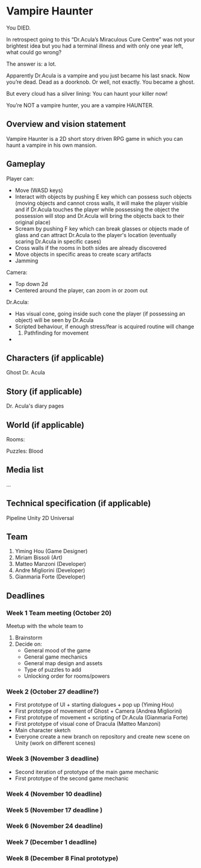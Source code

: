 # Vampire Haunter #
You DIED. 

In retrospect going to this “Dr.Acula’s Miraculous Cure Centre” was not your brightest idea but you had a terminal illness and with only one year left, what could go wrong?

The answer is: a lot. 

Apparently Dr.Acula is a vampire and you just became his last snack. Now you’re dead. Dead as a doorknob. Or well, not exactly. You became a ghost. 

But every cloud has a silver lining: You can haunt your killer now! 

You’re NOT a vampire hunter, you are a vampire HAUNTER.

## Overview and vision statement ##
Vampire Haunter is a 2D short story driven RPG game in which you can haunt a vampire in his own mansion. 

## Gameplay ##
Player can:
- Move (WASD keys)
- Interact with objects by pushing E key which can possess such objects (moving objects and cannot cross walls, it will make the player visible and if Dr.Acula touches the player while possessing the object the possession will stop and Dr.Acula will bring the objects back to their original place)
- Scream by pushing F key which can break glasses or objects made of glass and can attract Dr.Acula to the player's location (eventually scaring Dr.Acula in specific cases)
- Cross walls if the rooms in both sides are already discovered
- Move objects in specific areas to create scary artifacts
- Jamming 

Camera: 
- Top down 2d
- Centered around the player, can zoom in or zoom out

Dr.Acula:
- Has visual cone, going inside such cone the player (if possessing an object) will be seen by Dr.Acula
- Scripted behaviour, if enough stress/fear is acquired routine will change
    1) Pathfinding for movement
- 

## Characters (if applicable) ##
Ghost
Dr. Acula

## Story (if applicable) ##
Dr. Acula's diary pages

## World (if applicable) ##
Rooms:

Puzzles: 
Blood

## Media list ## 

...

## Technical specification (if applicable) ## 
Pipeline Unity 2D Universal

## Team ##
1. Yiming Hou (Game Designer)
2. Miriam Bissoli (Art) 
3. Matteo Manzoni (Developer)
4. Andre Migliorini (Developer)
5. Gianmaria Forte (Developer)

## Deadlines ##

### Week 1 Team meeting (October 20) ###
Meetup with the whole team to
1) Brainstorm
2) Decide on:
    - General mood of the game
    - General game mechanics
    - General map design and assets
    - Type of puzzles to add
    - Unlocking order for rooms/powers

### Week 2 (October 27 deadline?) ###
- First prototype of UI + starting dialogues + pop up (Yiming Hou)
- First prototype of movement of Ghost + Camera (Andrea Migliorini)
- First prototype of movement + scripting of Dr.Acula (Gianmaria Forte)
- First prototype of visual cone of Dracula (Matteo Manzoni)
- Main character sketch
- Everyone create a new branch on repository and create new scene on Unity (work on different scenes)

### Week 3 (November 3 deadline) ### 
- Second iteration of prototype of the main game mechanic 
- First prototype of the second game mechanic 

### Week 4 (November 10 deadline) ###

### Week 5 (November 17 deadline ) ###

### Week 6 (November 24 deadline) ###

### Week 7 (December 1 deadline) ###

### Week 8 (December 8 Final prototype) ###
